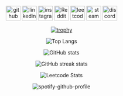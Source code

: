 <div align="center">

[<img src='https://cdn.simpleicons.org/github/black/white' alt='github' height='40'>](https://github.com/ChuufMaster)  [<img src='https://cdn.simpleicons.org/linkedin/black/white' alt='linkedin' height='40'>](https://www.linkedin.com/in/ivan-horak-computer-science/)  [<img src='https://cdn.simpleicons.org/instagram/black/white' alt='instagram' height='40'>](https://www.instagram.com/ivan_horak/)  [<img src='https://cdn.simpleicons.org/reddit/black/white' alt='Reddit' height='40'>](https://www.reddit.com/user/ivan_horak)  [<img src='https://cdn.simpleicons.org/leetcode/black/white' alt='leetcode' height='40'>](Chuuf_Master)  [<img src='https://cdn.simpleicons.org/steam/black/white' alt='steam' height='40'>](https://steamcommunity.com/id/chuuf_master/)  [<img src='https://cdn.simpleicons.org/discord/black/white' alt='discord' height='40'>](discordapp.com/users/611781627248508931)  

[![trophy](https://github-profile-trophy.vercel.app/?username=ChuufMaster&row=2&column=4)](https://github.com/ryo-ma/github-profile-trophy)

![Top Langs](https://github-readme-stats.vercel.app/api/top-langs/?username=ChuufMaster&theme=default&show_icons=true&hide_border=true)

![GitHub stats](https://github-readme-stats.vercel.app/api?username=ChuufMaster&tshow_icons=true&hide_border=true)

![GitHub streak stats](https://streak-stats.demolab.com/?user=ChuufMaster)  


![Leetcode Stats](https://leetcard.jacoblin.cool/Chuuf_Master?ext=heatmap&theme=light)

![spotify-github-profile](https://spotify-github-profile.vercel.app/api/view?uid=luewgxa0sut4xddwa883mapav&cover_image=true&theme=default&show_offline=false&background_color=121212&interchange=true&bar_color_cover=true)

</div>
